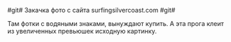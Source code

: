#git#
Закачка фото с сайта surfingsilvercoast.com
#git#

Там фотки с водяными знаками, вынуждают купить. 
А эта прога клеит из увеличенных превьюшек исходную картинку.





